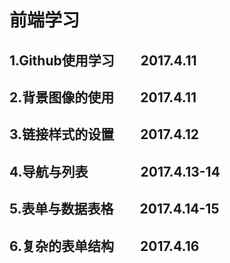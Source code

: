 # 前端学习
## 1.Github使用学习　　2017.4.11
## 2.背景图像的使用　　2017.4.11
## 3.链接样式的设置　　2017.4.12
## 4.导航与列表　　　　2017.4.13-14
## 5.表单与数据表格　　2017.4.14-15
## 6.复杂的表单结构　　2017.4.16
